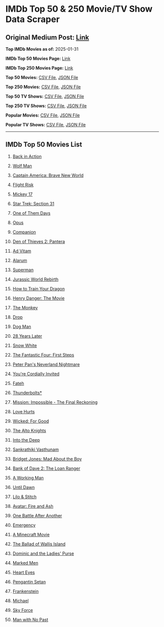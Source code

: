 # IMDb Top 50 & 250 Movie/TV Show Data Scraper

## Original Medium Post: [Link](https://medium.com/@nishantsahoo/which-movie-should-i-watch-5c83a3c0f5b1)

**Top IMDb Movies as of:** 2025-01-31

**IMDb Top 50 Movies Page:** [Link](https://www.imdb.com/search/title/?title_type=feature&release_date=2025-01-01,2025-12-31)

**IMDb Top 250 Movies Page:** [Link](https://www.imdb.com/chart/top/)

**Top 50 Movies:** [CSV File](/data/top50/movies.csv), [JSON File](/data/top50/movies.json)

**Top 250 Movies:** [CSV File](/data/top250/movies.csv), [JSON File](/data/top250/movies.json)

**Top 50 TV Shows:** [CSV File](/data/top50/shows.csv), [JSON File](/data/top50/shows.json)

**Top 250 TV Shows:** [CSV File](/data/top250/shows.csv), [JSON File](/data/top250/shows.json)

**Popular Movies:** [CSV File](/data/popular/movies.csv), [JSON File](/data/popular/movies.json)

**Popular TV Shows:** [CSV File](/data/popular/shows.csv), [JSON File](/data/popular/shows.json)

---

## IMDb Top 50 Movies List

1. [Back in Action](https://www.imdb.com/title/tt21191806/)

2. [Wolf Man](https://www.imdb.com/title/tt4216984/)

3. [Captain America: Brave New World](https://www.imdb.com/title/tt14513804/)

4. [Flight Risk](https://www.imdb.com/title/tt10078772/)

5. [Mickey 17](https://www.imdb.com/title/tt12299608/)

6. [Star Trek: Section 31](https://www.imdb.com/title/tt9603060/)

7. [One of Them Days](https://www.imdb.com/title/tt32221196/)

8. [Opus](https://www.imdb.com/title/tt29929565/)

9. [Companion](https://www.imdb.com/title/tt26584495/)

10. [Den of Thieves 2: Pantera](https://www.imdb.com/title/tt8008948/)

11. [Ad Vitam](https://www.imdb.com/title/tt32138452/)

12. [Alarum](https://www.imdb.com/title/tt31456973/)

13. [Superman](https://www.imdb.com/title/tt5950044/)

14. [Jurassic World Rebirth](https://www.imdb.com/title/tt31036941/)

15. [How to Train Your Dragon](https://www.imdb.com/title/tt26743210/)

16. [Henry Danger: The Movie](https://www.imdb.com/title/tt7787524/)

17. [The Monkey](https://www.imdb.com/title/tt27714946/)

18. [Drop](https://www.imdb.com/title/tt32149847/)

19. [Dog Man](https://www.imdb.com/title/tt10954718/)

20. [28 Years Later](https://www.imdb.com/title/tt10548174/)

21. [Snow White](https://www.imdb.com/title/tt6208148/)

22. [The Fantastic Four: First Steps](https://www.imdb.com/title/tt10676052/)

23. [Peter Pan's Neverland Nightmare](https://www.imdb.com/title/tt21955520/)

24. [You're Cordially Invited](https://www.imdb.com/title/tt21227864/)

25. [Fateh](https://www.imdb.com/title/tt27679608/)

26. [Thunderbolts\*](https://www.imdb.com/title/tt20969586/)

27. [Mission: Impossible - The Final Reckoning](https://www.imdb.com/title/tt9603208/)

28. [Love Hurts](https://www.imdb.com/title/tt30788842/)

29. [Wicked: For Good](https://www.imdb.com/title/tt19847976/)

30. [The Alto Knights](https://www.imdb.com/title/tt21815562/)

31. [Into the Deep](https://www.imdb.com/title/tt28637027/)

32. [Sankrathiki Vasthunam](https://www.imdb.com/title/tt31226981/)

33. [Bridget Jones: Mad About the Boy](https://www.imdb.com/title/tt32063050/)

34. [Bank of Dave 2: The Loan Ranger](https://www.imdb.com/title/tt27713772/)

35. [A Working Man](https://www.imdb.com/title/tt9150192/)

36. [Until Dawn](https://www.imdb.com/title/tt30955489/)

37. [Lilo & Stitch](https://www.imdb.com/title/tt11655566/)

38. [Avatar: Fire and Ash](https://www.imdb.com/title/tt1757678/)

39. [One Battle After Another](https://www.imdb.com/title/tt30144839/)

40. [Emergency](https://www.imdb.com/title/tt21279420/)

41. [A Minecraft Movie](https://www.imdb.com/title/tt3566834/)

42. [The Ballad of Wallis Island](https://www.imdb.com/title/tt27674982/)

43. [Dominic and the Ladies' Purse](https://www.imdb.com/title/tt32887317/)

44. [Marked Men](https://www.imdb.com/title/tt26452781/)

45. [Heart Eyes](https://www.imdb.com/title/tt32558992/)

46. [Pengantin Setan](https://www.imdb.com/title/tt33051946/)

47. [Frankenstein](https://www.imdb.com/title/tt1312221/)

48. [Michael](https://www.imdb.com/title/tt11378946/)

49. [Sky Force](https://www.imdb.com/title/tt27056066/)

50. [Man with No Past](https://www.imdb.com/title/tt31974129/)

